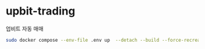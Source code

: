 # upbit-trading

업비트 자동 매매

```bash
sudo docker compose --env-file .env up  --detach --build --force-recreate
```
